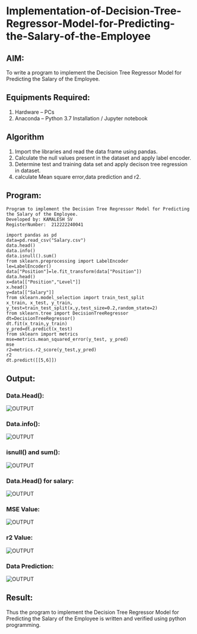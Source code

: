 # Implementation-of-Decision-Tree-Regressor-Model-for-Predicting-the-Salary-of-the-Employee

## AIM:
To write a program to implement the Decision Tree Regressor Model for Predicting the Salary of the Employee.

## Equipments Required:
1. Hardware – PCs
2. Anaconda – Python 3.7 Installation / Jupyter notebook

## Algorithm

1. Import the libraries and read the data frame using pandas.
2. Calculate the null values present in the dataset and apply label encoder.
3. Determine test and training data set and apply decison tree regression in dataset.
4. calculate Mean square error,data prediction and r2.

## Program:
```
Program to implement the Decision Tree Regressor Model for Predicting the Salary of the Employee.
Developed by: KAMALESH SV
RegisterNumber:  212222240041
```
```
import pandas as pd
data=pd.read_csv("Salary.csv")
data.head()
data.info()
data.isnull().sum()
from sklearn.preprocessing import LabelEncoder
le=LabelEncoder()
data["Position"]=le.fit_transform(data["Position"])
data.head()
x=data[["Position","Level"]]
x.head()
y=data[["Salary"]]
from sklearn.model_selection import train_test_split
x_train, x_test, y_train, y_test=train_test_split(x,y,test_size=0.2,random_state=2)
from sklearn.tree import DecisionTreeRegressor
dt=DecisionTreeRegressor()
dt.fit(x_train,y_train)
y_pred=dt.predict(x_test)
from sklearn import metrics
mse=metrics.mean_squared_error(y_test, y_pred)
mse
r2=metrics.r2_score(y_test,y_pred)
r2
dt.predict([[5,6]])
```

## Output:

### Data.Head():
![OUTPUT](https://user-images.githubusercontent.com/120204455/279486017-17219e1b-9545-45e2-bb45-dd459016cbf9.png)

### Data.info():
![OUTPUT](https://user-images.githubusercontent.com/120204455/279486035-6c499887-944a-476d-b365-f406cc541e6f.png)

### isnull() and sum():
![OUTPUT](https://user-images.githubusercontent.com/120204455/279486050-e97ab81f-f8b9-4813-83de-327da3214afe.png)

### Data.Head() for salary:
![OUTPUT](https://user-images.githubusercontent.com/120204455/279486068-ffc344dd-39b6-4370-9282-468f4642736c.png)

### MSE Value:
![OUTPUT](https://user-images.githubusercontent.com/120204455/279486086-d063c559-f82f-4a52-b1fd-74c153c7d36e.png)

### r2 Value:
![OUTPUT](https://user-images.githubusercontent.com/120204455/279486100-2956ebf4-c1b2-4a45-9365-21f67717ebc4.png)

### Data Prediction:
![OUTPUT](https://user-images.githubusercontent.com/120204455/279486119-516cbe0b-9937-4dd6-a5a8-1ac01a6673eb.png)


## Result:
Thus the program to implement the Decision Tree Regressor Model for Predicting the Salary of the Employee is written and verified using python programming.
